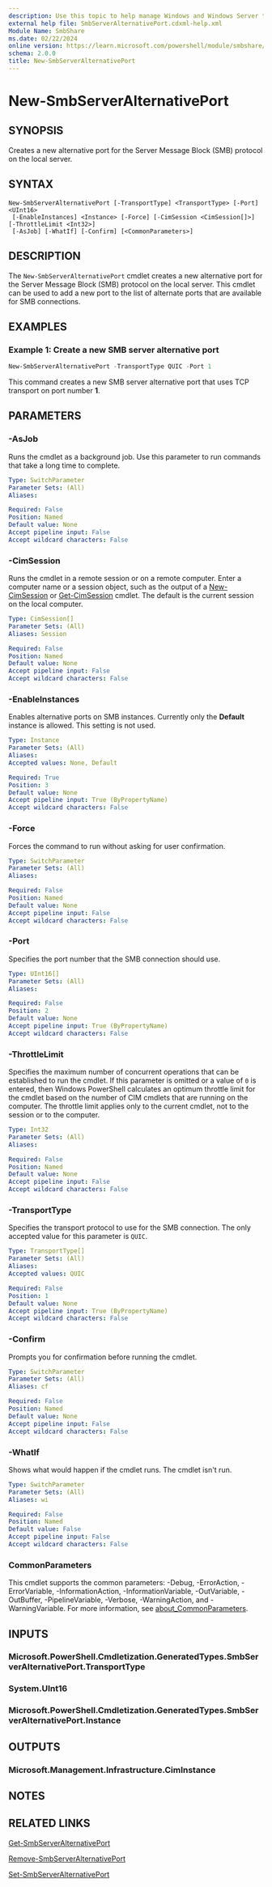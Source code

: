 ```yaml
---
description: Use this topic to help manage Windows and Windows Server technologies with Windows PowerShell.
external help file: SmbServerAlternativePort.cdxml-help.xml
Module Name: SmbShare
ms.date: 02/22/2024
online version: https://learn.microsoft.com/powershell/module/smbshare/new-smbserveralternativeport?view=windowsserver2025-ps&wt.mc_id=ps-gethelp
schema: 2.0.0
title: New-SmbServerAlternativePort
---
```


# New-SmbServerAlternativePort

## SYNOPSIS
Creates a new alternative port for the Server Message Block (SMB) protocol on the local server.

## SYNTAX

```
New-SmbServerAlternativePort [-TransportType] <TransportType> [-Port] <UInt16>
 [-EnableInstances] <Instance> [-Force] [-CimSession <CimSession[]>] [-ThrottleLimit <Int32>]
 [-AsJob] [-WhatIf] [-Confirm] [<CommonParameters>]
```

## DESCRIPTION

The `New-SmbServerAlternativePort` cmdlet creates a new alternative port for the Server Message
Block (SMB) protocol on the local server. This cmdlet can be used to add a new port to the list of
alternate ports that are available for SMB connections.

## EXAMPLES

### Example 1: Create a new SMB server alternative port

```powershell
New-SmbServerAlternativePort -TransportType QUIC -Port 1
```

This command creates a new SMB server alternative port that uses TCP transport on port number
**1**.

## PARAMETERS

### -AsJob

Runs the cmdlet as a background job. Use this parameter to run commands that take a long time to
complete.

```yaml
Type: SwitchParameter
Parameter Sets: (All)
Aliases:

Required: False
Position: Named
Default value: None
Accept pipeline input: False
Accept wildcard characters: False
```

### -CimSession

Runs the cmdlet in a remote session or on a remote computer. Enter a computer name or a session
object, such as the output of a [New-CimSession](/powershell/module/cimcmdlets/new-cimsession)
or [Get-CimSession](/powershell/module/cimcmdlets/get-cimsession) cmdlet. The default is the
current session on the local computer.

```yaml
Type: CimSession[]
Parameter Sets: (All)
Aliases: Session

Required: False
Position: Named
Default value: None
Accept pipeline input: False
Accept wildcard characters: False
```

### -EnableInstances

Enables alternative ports on SMB instances. Currently only the **Default** instance is allowed.
This setting is not used.

```yaml
Type: Instance
Parameter Sets: (All)
Aliases:
Accepted values: None, Default

Required: True
Position: 3
Default value: None
Accept pipeline input: True (ByPropertyName)
Accept wildcard characters: False
```

### -Force

Forces the command to run without asking for user confirmation.

```yaml
Type: SwitchParameter
Parameter Sets: (All)
Aliases:

Required: False
Position: Named
Default value: None
Accept pipeline input: False
Accept wildcard characters: False
```

### -Port

Specifies the port number that the SMB connection should use.

```yaml
Type: UInt16[]
Parameter Sets: (All)
Aliases:

Required: False
Position: 2
Default value: None
Accept pipeline input: True (ByPropertyName)
Accept wildcard characters: False
```

### -ThrottleLimit

Specifies the maximum number of concurrent operations that can be established to run the cmdlet. If
this parameter is omitted or a value of `0` is entered, then Windows PowerShell calculates an
optimum throttle limit for the cmdlet based on the number of CIM cmdlets that are running on the
computer. The throttle limit applies only to the current cmdlet, not to the session or to the
computer.

```yaml
Type: Int32
Parameter Sets: (All)
Aliases:

Required: False
Position: Named
Default value: None
Accept pipeline input: False
Accept wildcard characters: False
```

### -TransportType

Specifies the transport protocol to use for the SMB connection. The only accepted value for this
parameter is `QUIC`.

```yaml
Type: TransportType[]
Parameter Sets: (All)
Aliases:
Accepted values: QUIC

Required: False
Position: 1
Default value: None
Accept pipeline input: True (ByPropertyName)
Accept wildcard characters: False
```

### -Confirm

Prompts you for confirmation before running the cmdlet.

```yaml
Type: SwitchParameter
Parameter Sets: (All)
Aliases: cf

Required: False
Position: Named
Default value: None
Accept pipeline input: False
Accept wildcard characters: False
```

### -WhatIf

Shows what would happen if the cmdlet runs. The cmdlet isn't run.

```yaml
Type: SwitchParameter
Parameter Sets: (All)
Aliases: wi

Required: False
Position: Named
Default value: False
Accept pipeline input: False
Accept wildcard characters: False
```

### CommonParameters

This cmdlet supports the common parameters: -Debug, -ErrorAction, -ErrorVariable,
-InformationAction, -InformationVariable, -OutVariable, -OutBuffer, -PipelineVariable, -Verbose,
-WarningAction, and -WarningVariable. For more information, see
[about_CommonParameters](/powershell/module/microsoft.powershell.core/about/about_commonparameters).

## INPUTS

### Microsoft.PowerShell.Cmdletization.GeneratedTypes.SmbServerAlternativePort.TransportType

### System.UInt16

### Microsoft.PowerShell.Cmdletization.GeneratedTypes.SmbServerAlternativePort.Instance

## OUTPUTS

### Microsoft.Management.Infrastructure.CimInstance

## NOTES

## RELATED LINKS

[Get-SmbServerAlternativePort](Get-SmbServerAlternativePort.md)

[Remove-SmbServerAlternativePort](Remove-SmbServerAlternativePort.md)

[Set-SmbServerAlternativePort](Set-SmbServerAlternativePort.md)
